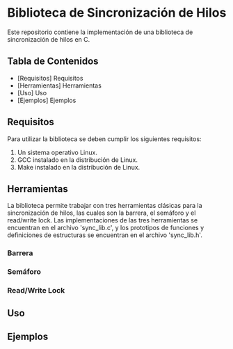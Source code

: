 # Biblioteca de Sincronización de Hilos
Este repositorio contiene la implementación de una biblioteca de sincronización de hilos en C.

## Tabla de Contenidos
- [Requisitos] Requisitos
- [Herramientas] Herramientas
- [Uso] Uso
- [Ejemplos] Ejemplos

## Requisitos
Para utilizar la biblioteca se deben cumplir los siguientes requisitos:
1. Un sistema operativo Linux.
2. GCC instalado en la distribución de Linux.
3. Make instalado en la distribución de Linux.

## Herramientas
La biblioteca permite trabajar con tres herramientas clásicas para la sincronización de hilos, las cuales
son la barrera, el semáforo y el read/write lock. Las implementaciones de las tres herramientas se encuentran
en el archivo 'sync_lib.c', y los prototipos de funciones y definiciones de estructuras se encuentran en el
archivo 'sync_lib.h'.

### Barrera
### Semáforo
### Read/Write Lock

## Uso

## Ejemplos
